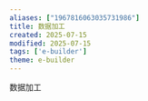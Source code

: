```yaml
---
aliases: ["1967816063035731986"]
title: 数据加工
created: 2025-07-15
modified: 2025-07-15
tags: ['e-builder']
theme: e-builder
---
```


数据加工